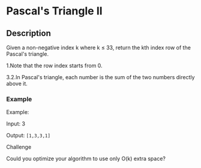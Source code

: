 # Pascal's Triangle II

## Description

Given a non-negative index k where k ≤ 33, return the kth index row of the Pascal's triangle.

1.Note that the row index starts from 0.

3.2.In Pascal's triangle, each number is the sum of the two numbers directly above it.

### Example

Example:

Input: 3

Output: `[1,3,3,1]`

Challenge

Could you optimize your algorithm to use only O(k) extra space?
